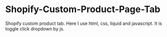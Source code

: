 # Shopify-Custom-Product-Page-Tab
Shopify custom product tab. Here I use html, css, liquid and javascript. It is toggle click dropdown by js.
